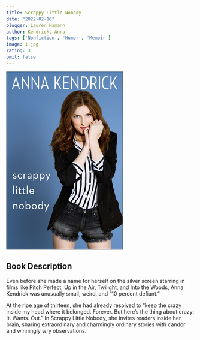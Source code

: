 ```yaml
---
title: Scrappy Little Nobody
date: "2022-02-16"
blogger: Lauren Hamann
author: Kendrick, Anna
tags: ['Nonfiction', 'Humor', 'Memoir']
image: 1.jpg
rating: 3
omit: false
---
```


![Book Cover](1.jpg)

## Book Description
Even before she made a name for herself on the silver screen starring in films like Pitch Perfect, Up in the Air, Twilight, and Into the Woods, Anna Kendrick was unusually small, weird, and “10 percent defiant.”

At the ripe age of thirteen, she had already resolved to “keep the crazy inside my head where it belonged. Forever. But here’s the thing about crazy: It. Wants. Out.” In Scrappy Little Nobody, she invites readers inside her brain, sharing extraordinary and charmingly ordinary stories with candor and winningly wry observations.
